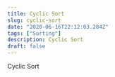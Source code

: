 ```yaml
---
title: Cyclic Sort
slug: cyclic-sort
date: "2020-06-16T22:12:03.284Z"
tags: ["Sorting"]
description: Cyclic Sort
draft: false
---
```


Cyclic Sort